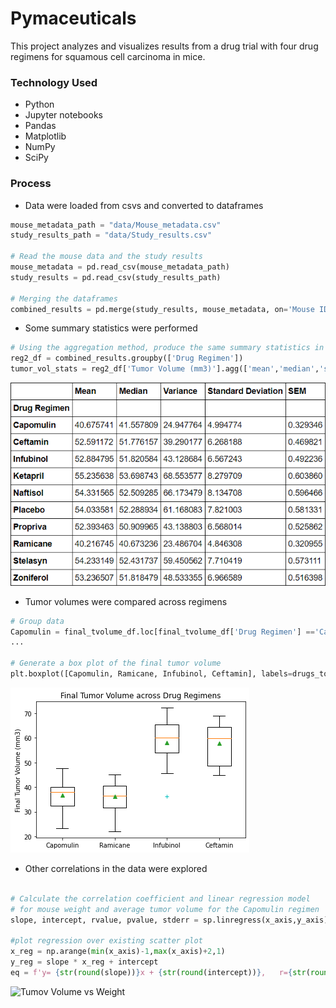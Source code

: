# Pymaceuticals

This project analyzes and visualizes results from a drug trial with four drug regimens for squamous cell carcinoma in mice. 


### Technology Used

- Python
- Jupyter notebooks
- Pandas
- Matplotlib
- NumPy 
- SciPy


### Process

- Data were loaded from csvs and converted to dataframes

```python
mouse_metadata_path = "data/Mouse_metadata.csv"
study_results_path = "data/Study_results.csv"

# Read the mouse data and the study results
mouse_metadata = pd.read_csv(mouse_metadata_path)
study_results = pd.read_csv(study_results_path)

# Merging the dataframes
combined_results = pd.merge(study_results, mouse_metadata, on='Mouse ID', how='left')
```

- Some summary statistics were performed 

```python 
# Using the aggregation method, produce the same summary statistics in a single line
reg2_df = combined_results.groupby(['Drug Regimen'])
tumor_vol_stats = reg2_df['Tumor Volume (mm3)'].agg(['mean','median','std','var','sem'])
```
![Tumor Volume Statistics](/images/tumor_vol_stats.png)

-  Tumor volumes were compared across regimens

```python 
# Group data
Capomulin = final_tvolume_df.loc[final_tvolume_df['Drug Regimen'] =='Capomulin', 'Tumor Volume (mm3)']
...

# Generate a box plot of the final tumor volume
plt.boxplot([Capomulin, Ramicane, Infubinol, Ceftamin], labels=drugs_to_analyse, showmeans=True, showfliers=True, sym="c+")
```
![Tumor Volume Comparison](/images/final_tumor_vol.png)

- Other correlations in the data were explored

```python

# Calculate the correlation coefficient and linear regression model 
# for mouse weight and average tumor volume for the Capomulin regimen
slope, intercept, rvalue, pvalue, stderr = sp.linregress(x_axis,y_axis)

#plot regression over existing scatter plot
x_reg = np.arange(min(x_axis)-1,max(x_axis)+2,1)
y_reg = slope * x_reg + intercept
eq = f'y= {str(round(slope))}x + {str(round(intercept))},   r={str(round(rvalue,1))}'

```

![Tumov Volume vs Weight](/images/tumorvol_vs_weigh.png)

